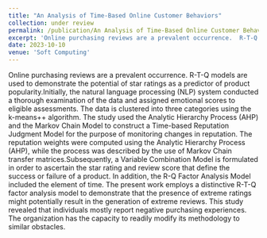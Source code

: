 ```yaml
---
title: "An Analysis of Time-Based Online Customer Behaviors"
collection: under review
permalink: /publication/An Analysis of Time-Based Online Customer Behaviors
excerpt: 'Online purchasing reviews are a prevalent occurrence.  R-T-Q models are used to demonstrate the potential of star ratings as a predictor of product popularity.Initially, the natural language processing (NLP) system conducted a thorough examination of the data and assigned emotional scores to eligible assessments. The data is clustered into three categories using the k-means++ algorithm. The study used the Analytic Hierarchy Process (AHP) and the Markov Chain Model to construct a Time-based Reputation Judgment Model for the purpose of monitoring changes in reputation. The reputation weights were computed using the Analytic Hierarchy Process (AHP), while the process was described by the use of Markov Chain transfer matrices.Subsequently, a Variable Combination Model is formulated in order to ascertain the star rating and review score that define the success or failure of a product. In addition, the R-Q Factor Analysis Model included the element of time. The present work employs a distinctive R-T-Q factor analysis model to demonstrate that the presence of extreme ratings might potentially result in the generation of extreme reviews. This study revealed that individuals mostly report negative purchasing experiences. The organization has the capacity to readily modify its methodology to similar obstacles.'
date: 2023-10-10
venue: 'Soft Computing'
---
```

Online purchasing reviews are a prevalent occurrence.  R-T-Q models are used to demonstrate the potential of star ratings as a predictor of product popularity.Initially, the natural language processing (NLP) system conducted a thorough examination of the data and assigned emotional scores to eligible assessments. The data is clustered into three categories using the k-means++ algorithm. The study used the Analytic Hierarchy Process (AHP) and the Markov Chain Model to construct a Time-based Reputation Judgment Model for the purpose of monitoring changes in reputation. The reputation weights were computed using the Analytic Hierarchy Process (AHP), while the process was described by the use of Markov Chain transfer matrices.Subsequently, a Variable Combination Model is formulated in order to ascertain the star rating and review score that define the success or failure of a product. In addition, the R-Q Factor Analysis Model included the element of time. The present work employs a distinctive R-T-Q factor analysis model to demonstrate that the presence of extreme ratings might potentially result in the generation of extreme reviews. This study revealed that individuals mostly report negative purchasing experiences. The organization has the capacity to readily modify its methodology to similar obstacles.
